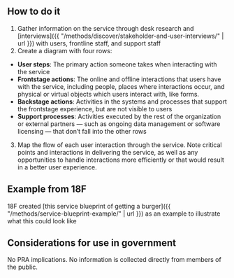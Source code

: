 ## How to do it

1. Gather information on the service through desk research and  [interviews]({{ "/methods/discover/stakeholder-and-user-interviews/" | url }}) with users, frontline staff, and support staff
2. Create a diagram with four rows:
- __User steps__: The primary action someone takes when interacting with the service
- __Frontstage actions__: The online and offline interactions that users have with the service, including people, places where interactions occur, and physical or virtual objects which users interact with, like forms.
- __Backstage actions__: Activities in the systems and processes that support the frontstage experience, but are not visible to users
- __Support processes__: Activities executed by the rest of the organization or external partners — such as ongoing data management or software licensing — that don’t fall into the other rows
3. Map the flow of each user interaction through the service. Note critical points and interactions in delivering the service, as well as any opportunities to handle interactions more efficiently or that would result in a better user experience.

<section class="method--section method--section--18f-example" markdown="1" >

## Example from 18F

18F created [this service blueprint of getting a burger]({{ "/methods/service-blueprint-example/" | url }}) as an example to illustrate what this could look like

</section>

<section class="method--section method--section--government-considerations" markdown="1" >

## Considerations for use in government

No PRA implications. No information is collected directly from members of the public.

</section>

